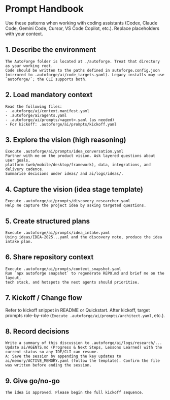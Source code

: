# Prompt Handbook

Use these patterns when working with coding assistants (Codex, Claude Code, Gemini Code, Cursor, VS Code Copilot, etc.). Replace placeholders with your context.

## 1. Describe the environment

```
The AutoForge folder is located at ./autoforge. Treat that directory as your working root.
Code should be written to the paths defined in autoforge.config.json (mirrored to .autoforge/ai/code_targets.yaml). Legacy installs may use `autoforge/`; the CLI supports both.
```

## 2. Load mandatory context

```
Read the following files:
- .autoforge/ai/context.manifest.yaml
- .autoforge/ai/agents.yaml
- .autoforge/ai/prompts/<agent>.yaml (as needed)
- For kickoff: .autoforge/ai/prompts/kickoff.yaml
```

## 3. Explore the vision (high reasoning)

```
Execute .autoforge/ai/prompts/idea_conversation.yaml
Partner with me on the product vision. Ask layered questions about user goals,
platform (web/mobile/desktop/framework), data, integrations, and delivery cadence.
Summarise decisions under ideas/ and ai/logs/ideas/.
```

## 4. Capture the vision (idea stage template)

```
Execute .autoforge/ai/prompts/discovery_researcher.yaml
Help me capture the project idea by asking targeted questions.
```

## 5. Create structured plans

```
Execute .autoforge/ai/prompts/idea_intake.yaml
Using ideas/IDEA-2025...yaml and the discovery note, produce the idea intake plan.
```

## 6. Share repository context

```
Execute .autoforge/ai/prompts/context_snapshot.yaml
Run `npx autoforge snapshot` to regenerate REPO.md and brief me on the layout,
tech stack, and hotspots the next agents should prioritise.
```

## 7. Kickoff / Change flow

Refer to kickoff snippet in README or Quickstart. After kickoff, target prompts role-by-role (`Execute .autoforge/ai/prompts/architect.yaml`, etc.).

## 8. Record decisions

``` 
Write a summary of this discussion to .autoforge/ai/logs/research/...
Update ai/AGENTS.md (Progress & Next Steps, Lessons Learned) with the current status so any IDE/CLI can resume.
A: Save the session by appending the key updates to ai/memory/ACTIVE_MEMORY.yaml (follow the template). Confirm the file was written before ending the session.
```

## 9. Give go/no-go

```
The idea is approved. Please begin the full kickoff sequence.
```
